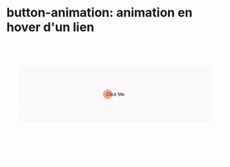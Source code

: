 # button-animation: animation en hover d'un lien 

<img align="center" width="1000" src="gif/demo.gif"/>
